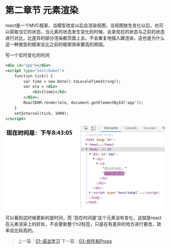 # 第二章节 元素渲染

react是一个MVC框架，当模型改变以后会渲染视图，当视图放生变化以后，也可以获取当它的状态，当元素的状态发生变化的时候，会拿现在的状态与之前的状态进行对比，比差异的部分渲染都页面上去。不会重复地插入跟渲染，这也是为什么这一种类型的框架会比之前的框架效率要高的原因。

写一个实时变化的时间

```xml
<div id="app"></div>
<script type="text/babel">
    function tick() {
    	var time = new Date().toLocaleTimeString();
    	var ele = <div>
    		<h2>{time}</h2>
    	</div>;
    	ReactDOM.render(ele, document.getElementById('app'));
    }
    setInterval(tick, 1000);
</script>
```

![image-20200513204322398](images/image-20200513204322398.png)

可以看到这时候更新的是时间，而 '现在时间是'这个元素没有变化，这就是react在元素渲染上的好处，不会更新整个h2标签，只是在有差异的地方进行更改，效率会比较高的。




> 上一篇：[01-语法学习](../01-语法学习/)
> 下一篇：[03-组件和Props](../03-组件和Props/)
